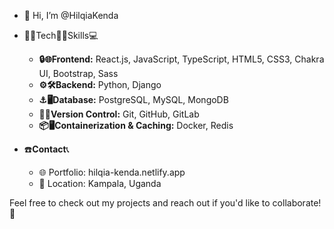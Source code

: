 - 👋 Hi, I’m @HilqiaKenda

- 👨‍💻Tech🧑‍💻Skills💻
  - **🔒🌐Frontend:** React.js, JavaScript, TypeScript, HTML5, CSS3, Chakra UI, Bootstrap, Sass
  - **⚙️🛠️Backend:** Python, Django
  - **⚓🖥Database:** PostgreSQL, MySQL, MongoDB
  - **🚦🚥Version Control:** Git, GitHub, GitLab
  - **📦🖥️Containerization & Caching:** Docker, Redis

- ☎️**Contact**📞
  - 🌐 Portfolio: hilqia-kenda.netlify.app
  - 📍 Location: Kampala, Uganda
  
Feel free to check out my projects and reach out if you'd like to collaborate! 🚀

